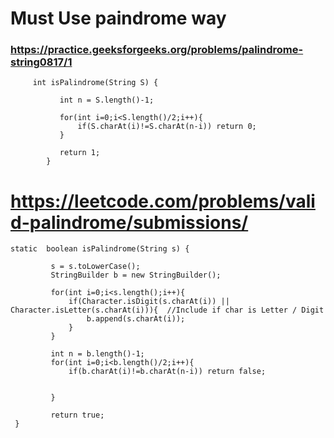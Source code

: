 # Must Use paindrome way
### https://practice.geeksforgeeks.org/problems/palindrome-string0817/1

         int isPalindrome(String S) {

               int n = S.length()-1;

               for(int i=0;i<S.length()/2;i++){
                   if(S.charAt(i)!=S.charAt(n-i)) return 0;
               }

               return 1;
            }
            
# https://leetcode.com/problems/valid-palindrome/submissions/

    static  boolean isPalindrome(String s) {
           
             s = s.toLowerCase();
             StringBuilder b = new StringBuilder();
             
             for(int i=0;i<s.length();i++){
                 if(Character.isDigit(s.charAt(i)) || Character.isLetter(s.charAt(i))){  //Include if char is Letter / Digit
                     b.append(s.charAt(i));
                 }
             }
             
             int n = b.length()-1;
             for(int i=0;i<b.length()/2;i++){
                 if(b.charAt(i)!=b.charAt(n-i)) return false;
                 
                 
             }
             
             return true;
     }
